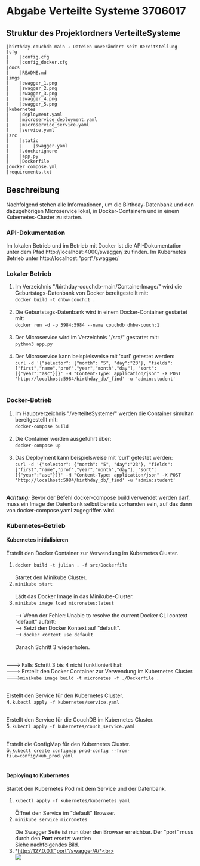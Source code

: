 # Abgabe Verteilte Systeme 3706017
## Struktur des Projektordners VerteilteSysteme
    |birthday-couchdb-main → Dateien unverändert seit Bereitstellung
    |cfg
    |    |config.cfg
    |    |config_docker.cfg
    |docs
    |    |README.md
    |imgs
    |    |swagger_1.png
    |    |swagger_2.png
    |    |swagger_3.png
    |    |swagger_4.png
    |    |swagger_5.png
    |kubernetes
    |    |deployment.yaml
    |    |microservice_deployment.yaml
    |    |microservice_service.yaml
    |    |service.yaml
    |src
    |    |static
    |    |    |swagger.yaml
    |    |.dockerignore
    |    |app.py
    |    |Dockerfile
    |docker_compose.yml
    |requirements.txt

## Beschreibung

Nachfolgend stehen alle Informationen, um die Birthday-Datenbank und den dazugehörigen Microservice lokal, in Docker-Containern und in einem Kubernetes-Cluster zu starten.

### API-Dokumentation
Im lokalen Betrieb und im Betrieb mit Docker ist die API-Dokumentation unter dem Pfad http://localhost:4000/swagger/ zu finden. Im Kubernetes Betrieb unter http://localhost:"port"/swagger/

### Lokaler Betrieb
1. Im Verzeichnis "/birthday-couchdb-main/ContainerImage/" wird die Geburtstags-Datenbank von Docker bereitgestellt mit:<br>
`docker build -t dhbw-couch:1 .`<br><br>
2. Die Geburtstags-Datenbank wird in einem Docker-Container gestartet mit:<br>
`docker run -d -p 5984:5984 --name couchdb dhbw-couch:1`<br><br>
3. Der Microservice wird im Verzeichnis "/src/" gestartet mit:<br>
`python3 app.py`<br><br>
4. Der Microservice kann beispielsweise mit 'curl' getestet werden:<br>
`curl -d '{"selector": {"month": "5", "day":"23"}, "fields":["first","name","prof","year","month","day"], "sort": [{"year":"asc"}]}' -H "Content-Type: application/json" -X POST 'http://localhost:5984/birthday_db/_find' -u 'admin:student'`<br><br>

### Docker-Betrieb
1. Im Hauptverzeichnis "/verteilteSysteme/" werden die Container simultan bereitgestellt mit:<br>
```docker-compose build```<br><br>
2. Die Container werden ausgeführt über:<br>
`docker-compose up`<br><br>
3. Das Deployment kann beispielsweise mit 'curl' getestet werden:<br>
`curl -d '{"selector": {"month": "5", "day":"23"}, "fields":["first","name","prof","year","month","day"], "sort": [{"year":"asc"}]}' -H "Content-Type: application/json" -X POST 'http://localhost:5984/birthday_db/_find' -u 'admin:student'`<br><br>

**_Achtung:_** Bevor der Befehl docker-compose build verwendet werden darf, muss ein Image der Datenbank selbst bereits vorhanden sein, auf das dann von docker-compose.yaml zugegriffen wird.

### Kubernetes-Betrieb

#### Kubernetes initialisieren<br>
Erstellt den Docker Container zur Verwendung im Kubernetes Cluster.<br>
1. `docker build -t julian . -f src/Dockerfile`<br><br>
Startet den Minikube Cluster.<br>
2. `minikube start`<br><br>
Lädt das Docker Image in das Minikube-Cluster.<br>
3. `minikube image load micronetes:latest`<br><br>
--> Wenn der Fehler: Unable to resolve the current Docker CLI context "default" auftritt:<br>
--> Setzt den Docker Kontext auf "default".<br>
--> `docker context use default`<br><br>
Danach Schritt 3 wiederholen.<br><br>

---> Falls Schritt 3 bis 4 nicht funktioniert hat:<br>
---> Erstellt den Docker Container zur Verwendung im Kubernetes Cluster.<br>
--->`minikube image build -t micronetes -f ./Dockerfile .`<br><br>

Erstellt den Service für den Kubernetes Cluster.<br>
4. `kubectl apply -f kubernetes/service.yaml`<br><br>

Erstellt den Service für die CouchDB im Kubernetes Cluster.<br>
5. `kubectl apply -f kubernetes/couch_service.yaml`<br><br>

Erstellt die ConfigMap für den Kubernetes Cluster.<br>
6. `kubectl create configmap prod-config --from-file=config/kub_prod.yaml`<br><br>

#### Deploying to Kubernetes
Startet den Kubernetes Pod mit dem Service und der Datenbank.<br>
1. `kubectl apply -f kubernetes/kubernetes.yaml`<br><br>
Öffnet den Service im "default" Browser.<br>
2. `minikube service micronetes`<br><br>
Die Swagger Seite ist nun über den Browser erreichbar. Der "port" muss durch den **Port** ersetzt werden<br>
Siehe nachfolgendes Bild.<br>
3. *http://127.0.0.1:"port"/swagger/#/*<br><br>
<img src="../images/hostPort.png"><br>